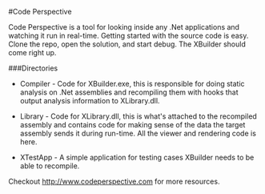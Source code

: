 
#Code Perspective

Code Perspective is a tool for looking inside any .Net applications and watching it run in real-time. Getting started with the source code is easy. Clone the repo, open the solution, and start debug. The XBuilder should come right up.

###Directories

* Compiler - Code for XBuilder.exe, this is responsible for doing static analysis on .Net assemblies and recompiling them with hooks that output analysis information to XLibrary.dll.

* Library - Code for XLibrary.dll, this is what's attached to the recompiled assembly and contains code for making sense of the data the target assembly sends it during run-time. All the viewer and rendering code is here.

* XTestApp - A simple application for testing cases XBuilder needs to be able to recompile.

Checkout http://www.codeperspective.com for more resources.
